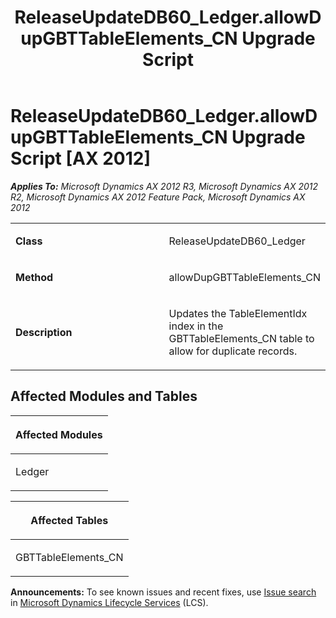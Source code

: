 ﻿---
title: ReleaseUpdateDB60_Ledger.allowDupGBTTableElements_CN Upgrade Script
TOCTitle: ReleaseUpdateDB60_Ledger.allowDupGBTTableElements_CN Upgrade Script
ms:assetid: 79cabbaa-e839-c54f-6cdb-1afa5b525540
ms:mtpsurl: https://msdn.microsoft.com/en-us/library/JJ719398(v=AX.60)
ms:contentKeyID: 49709189
ms.date: 05/18/2015
mtps_version: v=AX.60
---

# ReleaseUpdateDB60\_Ledger.allowDupGBTTableElements\_CN Upgrade Script [AX 2012]


_**Applies To:** Microsoft Dynamics AX 2012 R3, Microsoft Dynamics AX 2012 R2, Microsoft Dynamics AX 2012 Feature Pack, Microsoft Dynamics AX 2012_

<table>
<colgroup>
<col style="width: 50%" />
<col style="width: 50%" />
</colgroup>
<tbody>
<tr class="odd">
<td><p><strong>Class</strong></p></td>
<td><p>ReleaseUpdateDB60_Ledger</p></td>
</tr>
<tr class="even">
<td><p><strong>Method</strong></p></td>
<td><p>allowDupGBTTableElements_CN</p></td>
</tr>
<tr class="odd">
<td><p><strong>Description</strong></p></td>
<td><p>Updates the TableElementIdx index in the GBTTableElements_CN table to allow for duplicate records.</p></td>
</tr>
</tbody>
</table>


## Affected Modules and Tables

<table>
<colgroup>
<col style="width: 100%" />
</colgroup>
<thead>
<tr class="header">
<th><p>Affected Modules</p></th>
</tr>
</thead>
<tbody>
<tr class="odd">
<td><p>Ledger</p></td>
</tr>
</tbody>
</table>


<table>
<colgroup>
<col style="width: 100%" />
</colgroup>
<thead>
<tr class="header">
<th><p>Affected Tables</p></th>
</tr>
</thead>
<tbody>
<tr class="odd">
<td><p>GBTTableElements_CN</p></td>
</tr>
</tbody>
</table>

  
**Announcements:** To see known issues and recent fixes, use [Issue search](http://go.microsoft.com/fwlink/?linkid=389258) in [Microsoft Dynamics Lifecycle Services](http://go.microsoft.com/fwlink/?linkid=306505) (LCS).

